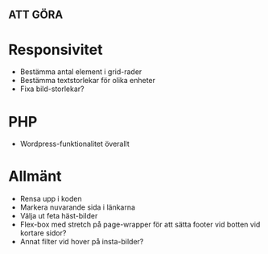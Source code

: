 ## ATT GÖRA

# Responsivitet
- Bestämma antal element i grid-rader
- Bestämma textstorlekar för olika enheter
- Fixa bild-storlekar?

# PHP
- Wordpress-funktionalitet överallt

# Allmänt
- Rensa upp i koden
- Markera nuvarande sida i länkarna
- Välja ut feta häst-bilder 
- Flex-box med stretch på page-wrapper för att sätta footer vid botten vid kortare sidor?
- Annat filter vid hover på insta-bilder?
